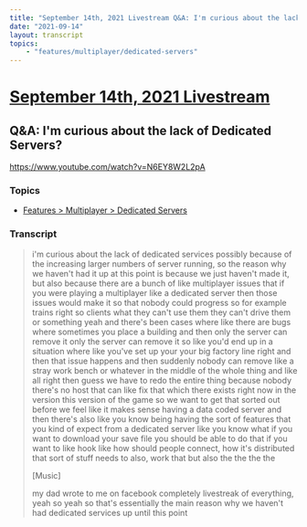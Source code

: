 ```yaml
---
title: "September 14th, 2021 Livestream Q&A: I'm curious about the lack of Dedicated Servers?"
date: "2021-09-14"
layout: transcript
topics:
    - "features/multiplayer/dedicated-servers"
---
```

# [September 14th, 2021 Livestream](../2021-09-14.md)
## Q&A: I'm curious about the lack of Dedicated Servers?
https://www.youtube.com/watch?v=N6EY8W2L2pA

### Topics
* [Features > Multiplayer > Dedicated Servers](../topics/features/multiplayer/dedicated-servers.md)

### Transcript

> i'm curious about the lack of dedicated services possibly because of the increasing larger numbers of server running, so the reason why we haven't had it up at this point is because we just haven't made it, but also because there are a bunch of like multiplayer issues that if you were playing a multiplayer like a dedicated server then those issues would make it so that nobody could progress so for example trains right so clients what they can't use them they can't drive them or something yeah and there's been cases where like there are bugs where sometimes you place a building and then only the server can remove it only the server can remove it so like you'd end up in a situation where like you've set up your your big factory line right and then that issue happens and then suddenly nobody can remove like a stray work bench or whatever in the middle of the whole thing and like all right then guess we have to redo the entire thing because nobody there's no host that can like fix that which there exists right now in the version this version of the game so we want to get that sorted out before we feel like it makes sense having a data coded server and then there's also like you know being having the sort of features that you kind of expect from a dedicated server like you know what if you want to download your save file you should be able to do that if you want to like hook like how should people connect, how it's distributed that sort of stuff needs to also, work that but also the the the the
>
> [Music]
>
> my dad wrote to me on facebook completely livestreak of everything, yeah so yeah so that's essentially the main reason why we haven't had dedicated services up until this point
